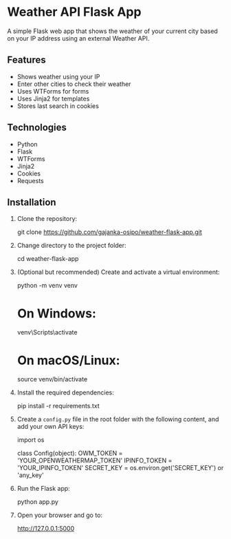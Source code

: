 # Weather API Flask App

A simple Flask web app that shows the weather of your current city based on your IP address using an external Weather API.

## Features

- Shows weather using your IP
- Enter other cities to check their weather
- Uses WTForms for forms
- Uses Jinja2 for templates
- Stores last search in cookies

## Technologies

- Python
- Flask
- WTForms
- Jinja2
- Cookies
- Requests

## Installation

1. Clone the repository:

   git clone https://github.com/gajanka-osipo/weather-flask-app.git

2. Change directory to the project folder:

   cd weather-flask-app

3. (Optional but recommended) Create and activate a virtual environment:

   python -m venv venv
   # On Windows:
   venv\Scripts\activate
   # On macOS/Linux:
   source venv/bin/activate

4. Install the required dependencies:

   pip install -r requirements.txt

5. Create a `config.py` file in the root folder with the following content, and add your own API keys:

   import os
    
   class Config(object):
      OWM_TOKEN = 'YOUR_OPENWEATHERMAP_TOKEN'
      IPINFO_TOKEN = 'YOUR_IPINFO_TOKEN'
      SECRET_KEY = os.environ.get('SECRET_KEY') or 'any_key'

7. Run the Flask app:

   python app.py

8. Open your browser and go to:

   http://127.0.0.1:5000
